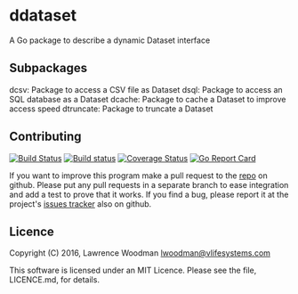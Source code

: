 ddataset
========
A Go package to describe a dynamic Dataset interface

Subpackages
-----------

dcsv: Package to access a CSV file as Dataset
dsql: Package to access an SQL database as a Dataset
dcache: Package to cache a Dataset to improve access speed
dtruncate: Package to truncate a Dataset

Contributing
------------

[![Build Status](https://travis-ci.org/lawrencewoodman/ddataset.svg?branch=master)](https://travis-ci.org/lawrencewoodman/ddataset)
[![Build status](https://ci.appveyor.com/api/projects/status/clb7owi5y685tffm?svg=true)](https://ci.appveyor.com/project/lawrencewoodman/ddataset)
[![Coverage Status](https://coveralls.io/repos/lawrencewoodman/ddataset/badge.svg?branch=master)](https://coveralls.io/r/lawrencewoodman/ddataset?branch=master)
[![Go Report Card](https://goreportcard.com/badge/github.com/lawrencewoodman/ddataset)](https://goreportcard.com/report/github.com/lawrencewoodman/ddataset)

If you want to improve this program make a pull request to the [repo](https://github.com/lawrencewoodman/ddataset) on github.  Please put any pull requests in a separate branch to ease integration and add a test to prove that it works.  If you find a bug, please report it at the project's [issues tracker](https://github.com/lawrencewoodman/ddataset/issues) also on github.


Licence
-------
Copyright (C) 2016, Lawrence Woodman <lwoodman@vlifesystems.com>

This software is licensed under an MIT Licence.  Please see the file, LICENCE.md, for details.
